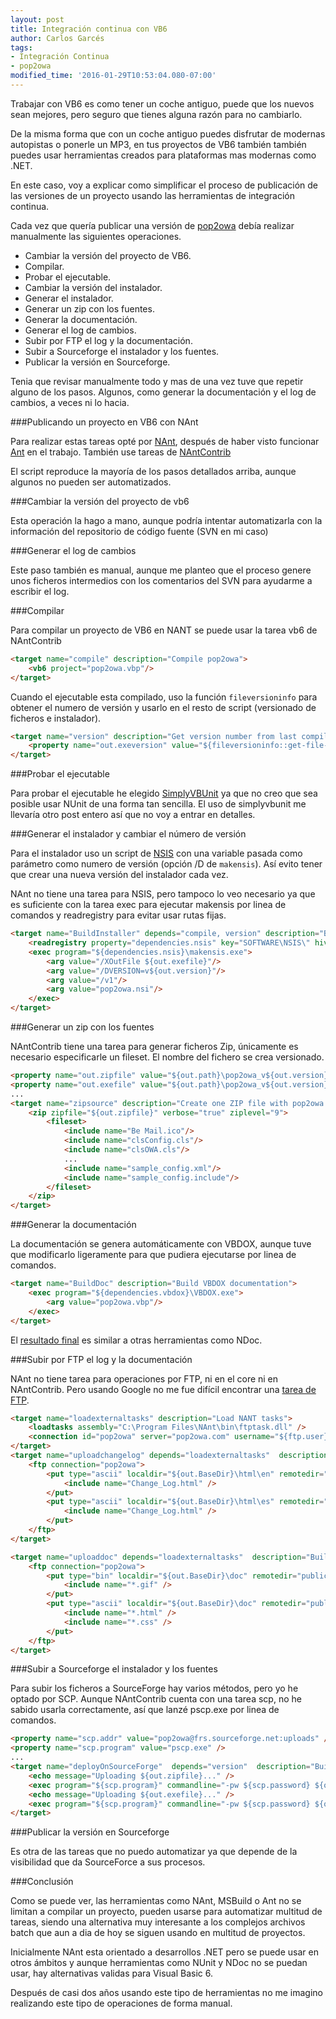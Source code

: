```yaml
---
layout: post
title: Integración continua con VB6
author: Carlos Garcés
tags: 
- Integración Continua
- pop2owa
modified_time: '2016-01-29T10:53:04.080-07:00'
---
```


Trabajar con VB6 es como tener un coche antiguo, puede que los nuevos sean mejores, pero seguro que tienes alguna razón para no cambiarlo.

De la misma forma que con un coche antiguo puedes disfrutar de modernas autopistas o ponerle un MP3, en tus proyectos de VB6 también también puedes usar herramientas creados para plataformas mas modernas como .NET.

En este caso, voy a explicar como simplificar el proceso de publicación de las versiones de un proyecto usando las herramientas de integración continua.

Cada vez que quería publicar una versión de [pop2owa](http://www.pop2owa.com) debía realizar manualmente las siguientes operaciones.

- Cambiar la versión del proyecto de VB6.
- Compilar.
- Probar el ejecutable.
- Cambiar la versión del instalador.
- Generar el instalador.
- Generar un zip con los fuentes.
- Generar la documentación.
- Generar el log de cambios.
- Subir por FTP el log y la documentación.
- Subir a Sourceforge el instalador y los fuentes.
- Publicar la versión en Sourceforge.

Tenia que revisar manualmente todo y mas de una vez tuve que repetir alguno de los pasos. Algunos, como generar la documentación y el log de cambios, a veces ni lo hacia.

<!-- leer mas -->

###Publicando un proyecto en VB6 con NAnt

Para realizar estas tareas opté por [NAnt](http://nant.sourceforge.net/), después de haber visto funcionar [Ant](http://ant.apache.org/) en el trabajo. También use tareas de [NAntContrib](http://nantcontrib.sourceforge.net/)

El script reproduce la mayoría de los pasos detallados arriba, aunque algunos no pueden ser automatizados.

###Cambiar la versión del proyecto de vb6

Esta operación la hago a mano, aunque podría intentar automatizarla con la información del repositorio de código fuente (SVN en mi caso)


###Generar el log de cambios

Este paso también es manual, aunque me planteo que el proceso genere unos ficheros intermedios con los comentarios del SVN para ayudarme a escribir el log.

###Compilar

Para compilar un proyecto de VB6 en NANT se puede usar la tarea vb6 de NAntContrib

```html
<target name="compile" description="Compile pop2owa">
    <vb6 project="pop2owa.vbp"/>
</target>
```

Cuando el ejecutable esta compilado, uso la función `fileversioninfo` para obtener el numero de versión y usarlo en el resto de script (versionado de ficheros e instalador).

```html
<target name="version" description="Get version number from last compiled executable">
	<property name="out.exeversion" value="${fileversioninfo::get-file-version(fileversioninfo::get-version-info('pop2owa.exe'))}"/>
</target>
```

###Probar el ejecutable

Para probar el ejecutable he elegido [SimplyVBUnit](http://simplyvbunit.sourceforge.net/) ya que no creo que sea posible usar NUnit de una forma tan sencilla.
El uso de simplyvbunit me llevaría otro post entero así que no voy a entrar en detalles.

###Generar el instalador y cambiar el número de versión

Para el instalador uso un script de [NSIS](http://NSIS.sourceforge.net/) con una variable pasada como parámetro como numero de versión (opción /D de `makensis`). Así evito tener que crear una nueva versión del instalador cada vez.

NAnt no tiene una tarea para NSIS, pero tampoco lo veo necesario ya que es suficiente con la tarea exec para ejecutar makensis por linea de comandos y readregistry para evitar usar rutas fijas.

```html
<target name="BuildInstaller" depends="compile, version" description="Build NSIS Installer">
    <readregistry property="dependencies.nsis" key="SOFTWARE\NSIS\" hive="LocalMachine" />
    <exec program="${dependencies.nsis}\makensis.exe">
        <arg value="/XOutFile ${out.exefile}"/>
        <arg value="/DVERSION=v${out.version}"/>
        <arg value="/v1"/>
        <arg value="pop2owa.nsi"/>
    </exec>	
</target>    
```

###Generar un zip con los fuentes

NAntContrib tiene una tarea para generar ficheros Zip, únicamente es necesario especificarle un fileset. El nombre del fichero se crea versionado.

```html
<property name="out.zipfile" value="${out.path}\pop2owa_v${out.version}_src.zip"/>
<property name="out.exefile" value="${out.path}\pop2owa_v${out.version}.exe"/>
...
<target name="zipsource" description="Create one ZIP file with pop2owa sources" depends="version">
    <zip zipfile="${out.zipfile}" verbose="true" ziplevel="9">
        <fileset>
            <include name="Be Mail.ico"/>
            <include name="clsConfig.cls"/>
            <include name="clsOWA.cls"/>
            ...
            <include name="sample_config.xml"/>
            <include name="sample_config.include"/>
        </fileset>
    </zip>
</target>
```

###Generar la documentación

La documentación se genera automáticamente con VBDOX, aunque tuve que modificarlo ligeramente para que pudiera ejecutarse por linea de comandos.

```html
<target name="BuildDoc" description="Build VBDOX documentation">
    <exec program="${dependencies.vbdox}\VBDOX.exe">
        <arg value="pop2owa.vbp"/>
    </exec>	
</target>
```    

El [resultado final](http://www.pop2owa.com/VBDOX/pop2owa.html) es similar a otras herramientas como NDoc.

###Subir por FTP el log y la documentación

NAnt no tiene tarea para operaciones por FTP, ni en el core ni en NAntContrib. Pero usando Google no me fue difícil encontrar una [tarea de FTP](https://github.com/davidalpert/NAntFTPTask).

```html
<target name="loadexternaltasks" description="Load NANT tasks">
    <loadtasks assembly="C:\Program Files\NAnt\bin\ftptask.dll" />
    <connection id="pop2owa" server="pop2owa.com" username="${ftp.user}" password="${ftp.password}"/>
</target>
<target name="uploadchangelog" depends="loadexternaltasks"  description="Build all files and upload it to FTP">
    <ftp connection="pop2owa"> 
        <put type="ascii" localdir="${out.BaseDir}\html\en" remotedir="public_html/en/">
            <include name="Change_Log.html" />
        </put>
        <put type="ascii" localdir="${out.BaseDir}\html\es" remotedir="public_html/es/">
            <include name="Change_Log.html" />
        </put>
    </ftp>
</target>

<target name="uploaddoc" depends="loadexternaltasks"  description="Build all files and upload it to FTP">
    <ftp connection="pop2owa"> 
        <put type="bin" localdir="${out.BaseDir}\doc" remotedir="public_html/VBDOX/" update="false">
            <include name="*.gif" />
        </put>
        <put type="ascii" localdir="${out.BaseDir}\doc" remotedir="public_html/VBDOX/">
            <include name="*.html" />
            <include name="*.css" />
        </put>
    </ftp>
</target>
```

###Subir a Sourceforge el instalador y los fuentes

Para subir los ficheros a SourceForge hay varios métodos, pero yo he optado por SCP. Aunque NAntContrib cuenta con una tarea scp, no he sabido usarla correctamente, así que lanzé pscp.exe por linea de comandos.

```html
<property name="scp.addr" value="pop2owa@frs.sourceforge.net:uploads" />
<property name="scp.program" value="pscp.exe" />
...
<target name="deployOnSourceForge"  depends="version"  description="Build all files and upload it">
    <echo message="Uploading ${out.zipfile}..." />
    <exec program="${scp.program}" commandline="-pw ${scp.password} ${out.zipfile} ${scp.user},${scp.addr}" />
    <echo message="Uploading ${out.exefile}..." />
    <exec program="${scp.program}" commandline="-pw ${scp.password} ${out.exefile} ${scp.user},${scp.addr}" />
</target>		
```

###Publicar la versión en Sourceforge

Es otra de las tareas que no puedo automatizar ya que depende de la visibilidad que da SourceForce a sus procesos.


###Conclusión

Como se puede ver, las herramientas como NAnt, MSBuild o Ant no se limitan a compilar un proyecto, pueden usarse para automatizar multitud de tareas, siendo una alternativa muy interesante a los complejos archivos batch que aun a dia de hoy se siguen usando en multitud de proyectos.

Inicialmente NAnt esta orientado a desarrollos .NET pero se puede usar en otros ámbitos y aunque herramientas como NUnit y NDoc no se puedan usar, hay alternativas validas para Visual Basic 6.

Después de casi dos años usando este tipo de herramientas no me imagino realizando este tipo de operaciones de forma manual.



